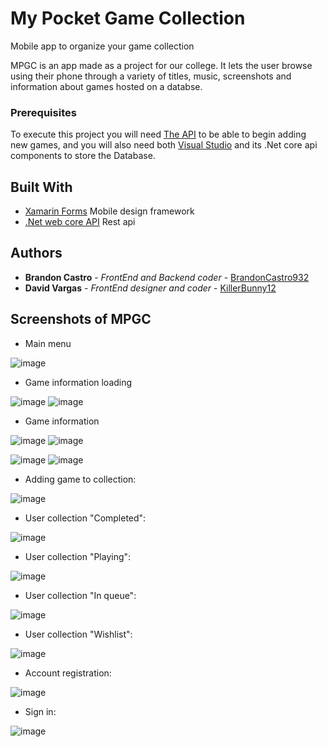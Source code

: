 # My Pocket Game Collection

 Mobile app to organize your game collection
 
 MPGC is an app made as a project for our college. 
 It lets the user browse using their phone through a variety of titles, music, screenshots and information about games hosted on a databse.
 
 
 ### Prerequisites
 
 To execute this project you will need [The API](https://github.com/BrandonCastro932/MPGC_API) to be able to begin adding new games, and you will also need both [Visual Studio](https://visualstudio.microsoft.com/es/) and its .Net core api components to store the Database.
 
 ## Built With
 
 * [Xamarin Forms](https://dotnet.microsoft.com/apps/xamarin/xamarin-forms) Mobile design framework
 * [.Net web core API](https://dotnet.microsoft.com/apps/aspnet/apis) Rest api

## Authors

* **Brandon Castro** - *FrontEnd and Backend coder* - [BrandonCastro932](https://github.com/BrandonCastro932)
* **David Vargas** - *FrontEnd designer and coder* - [KillerBunny12](https://github.com/KillerBunny12)

## Screenshots of MPGC

* Main menu

![image](https://user-images.githubusercontent.com/68369543/169970539-9226af9f-fb7e-4e44-aad5-f4fb7975eed4.png)

* Game information loading

![image](https://user-images.githubusercontent.com/68369543/169970607-7f961189-f7ad-44a4-9f8f-ec90b6bb8d54.png)
![image](https://user-images.githubusercontent.com/68369543/169971280-5429ba01-9702-4c7f-9c18-dea8d2df0592.png)


* Game information

![image](https://user-images.githubusercontent.com/68369543/169970654-44d450d6-16a2-4123-a7b5-958755dd7adc.png)
![image](https://user-images.githubusercontent.com/68369543/169970745-75afd401-874e-4da1-9ac5-0245f902aecc.png)

![image](https://user-images.githubusercontent.com/68369543/169971319-5b24c8ac-3625-4db2-a9e6-a88cf1a72d43.png)
![image](https://user-images.githubusercontent.com/68369543/169971378-61818792-1595-4bc1-b4cc-7bbad9902da5.png)


* Adding game to collection:

![image](https://user-images.githubusercontent.com/68369543/169971499-6e68e238-f3ad-4b52-ab96-d926ab2a7017.png)


* User collection "Completed":

![image](https://user-images.githubusercontent.com/68369543/169971642-59a614be-171b-4224-8539-ca4d38587208.png)


* User collection "Playing": 

![image](https://user-images.githubusercontent.com/68369543/169971725-857ace6d-7b7f-4cf1-b2b5-e774f9cccc0d.png)


* User collection "In queue":

![image](https://user-images.githubusercontent.com/68369543/169972211-2b6f95df-719e-4ce5-8281-b77724a6aef2.png)


* User collection "Wishlist":

![image](https://user-images.githubusercontent.com/68369543/169972299-ce5bb157-ec47-4cf5-a75a-ec8bf96dfe5f.png)


* Account registration:

![image](https://user-images.githubusercontent.com/68369543/169973207-ef147a0b-15e8-4ce7-857a-3ce1a451010c.png)


* Sign in:

![image](https://user-images.githubusercontent.com/68369543/169973426-30b11290-ae4d-4c24-9d05-e7ef37cbfb0c.png)





